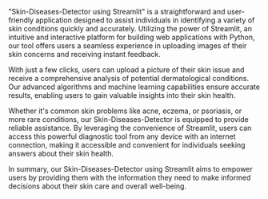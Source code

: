 "Skin-Diseases-Detector using Streamlit" is a straightforward and user-friendly application designed to assist individuals in identifying a variety of skin conditions quickly and accurately. Utilizing the power of Streamlit, an intuitive and interactive platform for building web applications with Python, our tool offers users a seamless experience in uploading images of their skin concerns and receiving instant feedback.

With just a few clicks, users can upload a picture of their skin issue and receive a comprehensive analysis of potential dermatological conditions. Our advanced algorithms and machine learning capabilities ensure accurate results, enabling users to gain valuable insights into their skin health.

Whether it's common skin problems like acne, eczema, or psoriasis, or more rare conditions, our Skin-Diseases-Detector is equipped to provide reliable assistance. By leveraging the convenience of Streamlit, users can access this powerful diagnostic tool from any device with an internet connection, making it accessible and convenient for individuals seeking answers about their skin health.

In summary, our Skin-Diseases-Detector using Streamlit aims to empower users by providing them with the information they need to make informed decisions about their skin care and overall well-being.
